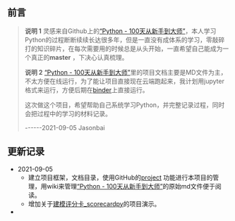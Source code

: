 ## 前言
> **说明 1** 灵感来自Github上的[“Python - 100天从新手到大师”](<https://github.com/jackfrued/Python-100-Days>)，本人学习Python的过程断断续续长达很多年，但是一直没有成体系的学习，零敲碎打的知识碎片，在每次需要用的时候总是从头开始，一直希望自己能成为一个真正的**master** ，下决心认真梳理。
> 
> **说明 2** [“Python - 100天从新手到大师”](<https://github.com/jackfrued/Python-100-Days>)里的项目文档主要是MD文件为主，不太方便在线运行，为了能让项目直接现在云端跑起来，我计划用jupyter格式来运行，方便后期在[binder](https://mybinder.org/)上直接运行。
>
>这次做这个项目，希望帮助自己系统学习Python，并完整记录过程，同时会把过程中的学习的材料记录。
>
> ------2021-09-05  Jasonbai

## 更新记录
* 2021-09-05  
  * 建立项目框架，文档目录，使用GitHub的[project](https://github.com/jasonbai/Python-New-to-Master/projects/1) 功能进行本项目的管理，用wiki来管理[“Python - 100天从新手到大师”](<https://github.com/jackfrued/Python-100-Days>)的原始md文件便于阅读。
  * 增加关于[建模评分卡_scorecardpy](09-数据分析/项目演示/评分卡的制作.md)的项目演示。
* 
